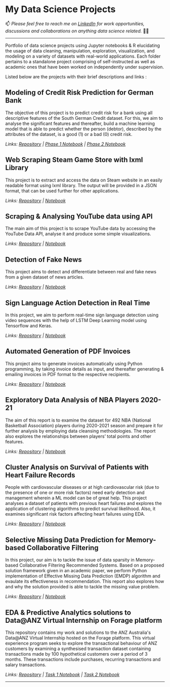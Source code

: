 # My Data Science Projects

📫 *Please feel free to reach me on [LinkedIn](https://www.linkedin.com/in/detapojoy) for work opportunities, discussions and collaborations on anything data science related.* 🙌🏽
***
Portfolio of data science projects using Jupyter notebooks &amp; R elucidating the usage of data cleaning, manipulation, exploration, visualization, and modeling on a variety of datasets with real-world applications. Each folder pertains to a standalone project comprising of self-instructed as well as academic ones that have been worked on independently under supervision.

Listed below are the projects with their brief descriptions and links :

## Modeling of Credit Risk Prediction for German Bank
The objective of this project is to predict credit risk for a bank using all descriptive features of the South German Credit dataset. For this, we aim to analyse the significant features and thereafter, build a machine learning model that is able to predict whether the person (debtor), described by the attributes of the dataset, is a good (1) or a bad (0) credit risk.

*Links: [Repository](https://github.com/tapojoyde/Credit-Risk-Predict) | [Phase 1 Notebook](https://nbviewer.org/github/tapojoyde/Credit-Risk-Predict/blob/main/Phase1_EDA.ipynb) | [Phase 2 Notebook](https://nbviewer.org/github/tapojoyde/Credit-Risk-Predict/blob/main/Phase2_Model.ipynb)*

## Web Scraping Steam Game Store with lxml Library
This project is to extract and access the data on Steam website in an easily readable format using lxml library. The output will be provided in a JSON format, that can be used further for other applications.

*Links: [Repository](https://github.com/tapojoyde/Steam_Scrape) | [Notebook](https://nbviewer.org/github/tapojoyde/Steam_Scrape/blob/main/steam-scrape.ipynb)*

## Scraping & Analysing YouTube data using API
The main aim of this project is to scrape YouTube data by accessing the YouTube Data API, analyse it and produce some simple visualizations.

*Links: [Repository](https://github.com/tapojoyde/YouTube-Analysis) | [Notebook](https://nbviewer.org/github/tapojoyde/YouTube-Analysis/blob/main/YT_analysis.ipynb)*

## Detection of Fake News
This project aims to detect and differentiate between real and fake news from a given dataset of news articles.

*Links: [Repository](https://github.com/tapojoyde/Fake-News-Detection) | [Notebook](https://nbviewer.org/github/tapojoyde/Fake-News-Detection/blob/main/fake_news_detection.ipynb)*

## Sign Language Action Detection in Real Time
In this project, we aim to perform real-time sign language detection using video sequences with the help of LSTM Deep Learning model using Tensorflow and Keras.

*Links: [Repository](https://github.com/tapojoyde/Sign-Language-Detection) | [Notebook](https://nbviewer.org/github/tapojoyde/Sign-Language-Detection/blob/main/sign_lang_detection.ipynb)*

## Automated Generation of PDF Invoices
This project aims to generate invoices automatically using Python programming, by taking invoice details as input, and thereafter generating & emailing invoices in PDF format to the respective recipients.

*Links: [Repository](https://github.com/tapojoyde/Auto-Invoice-Generator) | [Notebook](https://nbviewer.org/github/tapojoyde/Auto-Invoice-Generator/blob/main/auto_invoice.ipynb)*

## Exploratory Data Analysis of NBA Players 2020-21
The aim of this report is to examine the dataset for 492 NBA (National Basketball Association) players during 2020-2021 season and prepare it for further analysis by employing data cleansing methodologies. The report also explores the relationships between players’ total points and other features.

*Links: [Repository](https://github.com/tapojoyde/NBA-Analysis) | [Notebook](https://nbviewer.org/github/tapojoyde/NBA-Analysis/blob/main/EDA_NBA.ipynb)*

## Cluster Analysis on Survival of Patients with Heart Failure Records
People with cardiovascular diseases or at high cardiovascular risk (due to the presence of one or more risk factors) need early detection and management wherein a ML model can be of great help. This project analyses a dataset of patients with previous heart failures and explores the application of clustering algorithms to predict survival likelihood. Also, it examines significant risk factors affecting heart failures using EDA.

*Links: [Repository](https://github.com/tapojoyde/HeartFailure-Cluster) | [Notebook](https://nbviewer.org/github/tapojoyde/HeartFailure-Cluster/blob/main/hf_cluster.ipynb)*

## Selective Missing Data Prediction for Memory-based Collaborative Filtering
In this project, our aim is to tackle the issue of data sparsity in Memory-based Collaborative Filtering Recommended Systems. Based on a proposed solution framework given in an academic paper, we perform Python implementation of Effective Missing Data Prediction (EMDP) algorithm and evaulate its effectiveness in recommendation.
This report also explores how and why the solution provided is able to tackle the missing value problem.

*Links: [Repository](https://github.com/tapojoyde/MissingData-CF) | [Notebook](https://nbviewer.org/github/tapojoyde/MissingData-CF/blob/main/missingval_cf.ipynb)*

## EDA & Predictive Analytics solutions to Data@ANZ Virtual Internship on Forage platform 
This repository contains my work and solutions to the ANZ Australia's Data@ANZ Virtual Internship hosted on the Forage platform. This virtual experience program seeks to explore the transactional behaviour of ANZ customers by examining a synthesised transaction dataset containing transactions made by 100 hypothetical customers over a period of 3 months. These transactions include purchases, recurring transactions and salary transactions.

*Links: [Repository](https://github.com/tapojoyde/ANZ-Data-Internship) | [Task 1 Notebook](https://nbviewer.org/github/tapojoyde/ANZ-Data-Internship/blob/main/anz_task1.ipynb) | [Task 2 Notebook](https://nbviewer.org/github/tapojoyde/ANZ-Data-Internship/blob/main/anz_task2.ipynb)*

---
